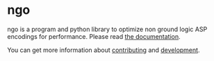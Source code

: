 # ngo

ngo is a program and python library to optimize non ground logic ASP encodings for performance.
Please read [the documentation](https://potassco.org/ngo/).

You can get more information about [contributing](https://github.com/potassco/ngo/blob/main/CONTRIBUTING.md) and [development](https://github.com/potassco/ngo/blob/main/DEVELOPMENT.md).
